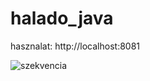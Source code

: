 # halado_java

hasznalat:
http://localhost:8081

![szekvencia](http://www.plantuml.com/plantuml/proxy?cache=no&src=https://raw.githubusercontent.com/kryzsu/halado_java/master/sequenceUml.txt)

